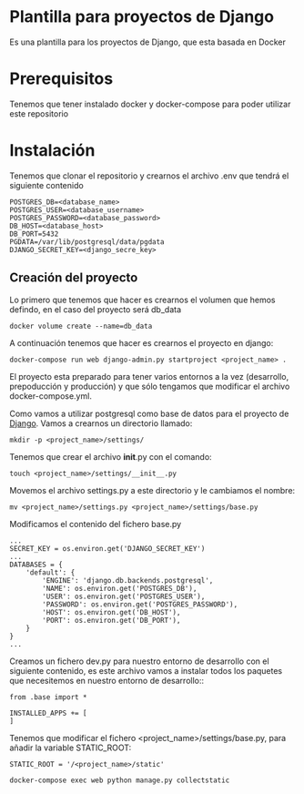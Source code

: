 # Plantilla para proyectos de Django
Es una plantilla para los proyectos de Django, que esta basada en Docker

# Prerequisitos
Tenemos que tener instalado docker y docker-compose para poder utilizar este repositorio

# Instalación
Tenemos que clonar el repositorio y crearnos el archivo .env que tendrá el siguiente contenido

```
POSTGRES_DB=<database_name>
POSTGRES_USER=<database_username>
POSTGRES_PASSWORD=<database_password>
DB_HOST=<database_host>
DB_PORT=5432
PGDATA=/var/lib/postgresql/data/pgdata
DJANGO_SECRET_KEY=<django_secre_key>
```

## Creación del proyecto
Lo primero que tenemos que hacer es crearnos el volumen que hemos defindo, en el caso del proyecto será db_data

```
docker volume create --name=db_data
```

A continuación tenemos que hacer es crearnos el proyecto en django:

```
docker-compose run web django-admin.py startproject <project_name> .
```

El proyecto esta preparado para tener varios entornos a la vez (desarrollo, prepoducción y producción) y que sólo tengamos que modificar el archivo docker-compose.yml.

Como vamos a utilizar postgresql como base de datos para el proyecto de [Django](https://www.djangoproject.com/). Vamos a crearnos un directorio llamado:

```
mkdir -p <project_name>/settings/
```

Tenemos que crear el archivo __init__.py con el comando:

```
touch <project_name>/settings/__init__.py
```

Movemos el archivo settings.py a este directorio y le cambiamos el nombre:

```
mv <project_name>/settings.py <project_name>/settings/base.py
```

Modificamos el contenido del fichero base.py 

```
...
SECRET_KEY = os.environ.get('DJANGO_SECRET_KEY')
...
DATABASES = {
    'default': {
        'ENGINE': 'django.db.backends.postgresql',
        'NAME': os.environ.get('POSTGRES_DB'),
        'USER': os.environ.get('POSTGRES_USER'),
        'PASSWORD': os.environ.get('POSTGRES_PASSWORD'),
        'HOST': os.environ.get('DB_HOST'),
        'PORT': os.environ.get('DB_PORT'),
    }
}
...
```

Creamos un fichero dev.py para nuestro entorno de desarrollo con el siguiente contenido, es este archivo vamos a instalar todos los paquetes que necesitemos en nuestro entorno de desarrollo::

```
from .base import *

INSTALLED_APPS += [
]
```

Tenemos que modificar el fichero <project_name>/settings/base.py, para añadir la variable STATIC_ROOT:

```
STATIC_ROOT = '/<project_name>/static'
```

```
docker-compose exec web python manage.py collectstatic
```
